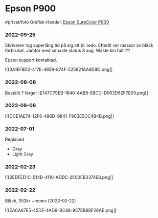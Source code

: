 # Epson P900

#privat/foto
Grafisk-Handel: [Epson SureColor P900](https://www.grafisk-handel.se/shop/epson-surecolor-p900-2786c1.html)

### 2022-09-25
Skrivaren tog superlång tid på sig att bli redo. Efteråt var massor av bläck förbrukat. Jämför med senaste status 8 aug. Waste bin full!!??

Epson support kontaktad.

![[3A1EF8D2-417E-4859-874F-525821AA9D8C.png]]


### 2022-08-08
Beställt 7 färger
![[147C79EB-1640-4AB8-8BCC-D063D6EF7E09.png]]


### 2022-08-08
![[DCE1AE74-12F6-486D-9841-F903E5CC4B4B.png]]

### 2022-07-01
Replaced
* Gray
* Light Gray

### 2022-02-23
![[2EDFED1C-514D-4110-ADDC-2500FB3374E8.png]]

### 2022-02-22
Bläck, 352kr +moms (2022-02-22)

![[EACA67E5-45DE-4AD9-BC88-957EB8BF28AE.png]]

